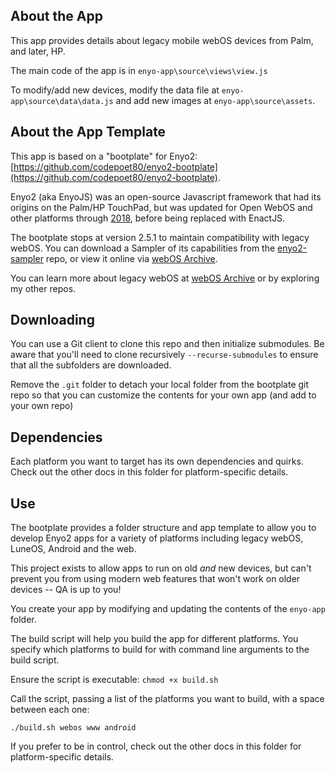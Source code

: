 ## About the App

This app provides details about legacy mobile webOS devices from Palm, and later, HP.

The main code of the app is in `enyo-app\source\views\view.js`

To modify/add new devices, modify the data file at `enyo-app\source\data\data.js` and add new images at `enyo-app\source\assets`.

## About the App Template

This app is based on a "bootplate" for Enyo2: [https://github.com/codepoet80/enyo2-bootplate](https://github.com/codepoet80/enyo2-bootplate).

Enyo2 (aka EnyoJS) was an open-source Javascript framework that had its origins on the Palm/HP TouchPad, but was updated for Open WebOS and other platforms through [2018](http://nightly.enyojs.com/enyo-nightly-20180402014451/sampler/dist/), before being replaced with EnactJS.

The bootplate stops at version 2.5.1 to maintain compatibility with legacy webOS. You can download a Sampler of its capabilities from the [enyo2-sampler](https://github.com/codepoet80/enyo2-sampler) repo, or view it online via [webOS Archive](http://www.webosarchive.org/enyo2sampler).

You can learn more about legacy webOS at [webOS Archive](http://www.webosarchive.org/) or by exploring my other repos.

## Downloading

You can use a Git client to clone this repo and then initialize
submodules. Be aware that you'll need to clone recursively `--recurse-submodules`
to ensure that all the subfolders are downloaded.

Remove the `.git` folder to detach your local folder from the bootplate git repo
so that you can customize the contents for your own app (and add to your own repo)

## Dependencies

Each platform you want to target has its own dependencies and quirks. Check out the other docs in this folder for platform-specific details.

## Use

The bootplate provides a folder structure and app template to allow you to develop
Enyo2 apps for a variety of platforms including legacy webOS, LuneOS, Android and the web.

This project exists to allow apps to run on old *and* new devices, but can't prevent you
from using modern web features that won't work on older devices -- QA is up to you!

You create your app by modifying and updating the contents of the `enyo-app` folder.

The build script will help you build the app for different platforms. You specify
which platforms to build for with command line arguments to the build script.

Ensure the script is executable: `chmod +x build.sh`

Call the script, passing a list of the platforms you want to build, with a space between each one:

`./build.sh webos www android`

If you prefer to be in control, check out the other docs in this folder for platform-specific details.
